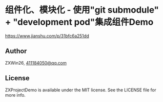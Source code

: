 # 组件化、模块化 - 使用"git submodule" + "development pod"集成组件Demo

https://www.jianshu.com/p/31bfc6a251dd

## Author

ZXWin26, 411184050@qq.com

## License

ZXProjectDemo is available under the MIT license. See the LICENSE file for more info.
